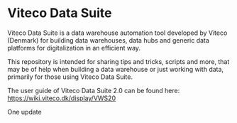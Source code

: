 # Viteco Data Suite
Viteco Data Suite is a data warehouse automation tool developed by Viteco (Denmark) for building data warehouses, data hubs and generic data platforms for digitalization in an efficient way.

This repository is intended for sharing tips and tricks, scripts and more, that may be of help when building a data warehouse or just working with data, primarily for those using Viteco Data Suite.

The user guide of Viteco Data Suite 2.0 can be found here: https://wiki.viteco.dk/display/VWS20

One update